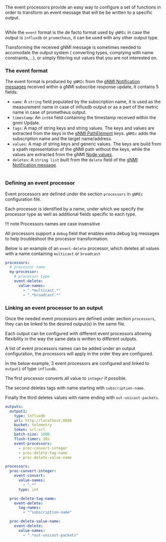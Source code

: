 
The event processors provide an easy way to configure a set of functions in order to transform an event message that will be be written to a specific output.

<div class="mxgraph" style="max-width:100%;border:1px solid transparent;margin:0 auto; display:block;" data-mxgraph="{&quot;page&quot;:12,&quot;zoom&quot;:1.4,&quot;highlight&quot;:&quot;#0000ff&quot;,&quot;nav&quot;:true,&quot;check-visible-state&quot;:true,&quot;resize&quot;:true,&quot;url&quot;:&quot;https://raw.githubusercontent.com/karimra/gnmic/diagrams/diagrams/processors.drawio&quot;}"></div>

<script type="text/javascript" src="https://cdn.jsdelivr.net/gh/hellt/drawio-js@main/embed2.js?&fetch=https%3A%2F%2Fraw.githubusercontent.com%2Fkarimra%2Fgnmic%2Fdiagrams%2Fprocessors.drawio" async></script>


While the `event` format is the de facto format used by `gNMIc` in case the output is `influxdb` or `prometheus`,
it can be used with any other output type.

Transforming the received gNMI message is sometimes needed to accomodate the output system ( converting types, complying with name constraints,...), or simply filtering out values that you are not interested on.

<!-- In certain cases, the gNMI updates received need to be changed or processed to make it easier to ingest by the target output.

Some common use cases:

* Customizing a value or a tag name.
* Converting numbers received as a string to integer or float types. -->

### The event format

The event format is produced by `gNMIc` from the [gNMI Notification messages](https://github.com/openconfig/reference/blob/master/rpc/gnmi/gnmi-specification.md#21-reusable-notification-message-format) received within a gNMI subscribe response update, it contains 5 fields:

* `name`: A `string` field populated by the subscription name, it is used as the measurement name in case of influxdb output or as a part of the metric name in case of prometheus output.
* `timestamp`: An `int64` field containing the timestamp received within the gnmi Update.
* `tags`: A map of string keys and string values. 
The keys and values are extracted from the keys in the [gNMI PathElement](https://github.com/openconfig/reference/blob/master/rpc/gnmi/gnmi-path-conventions.md#constructing-paths) keys. `gNMIc` adds the subscription name and the target name/address.
* `values`: A map of string keys and generic values. 
The keys are build from a xpath representation of the gNMI path without the keys, while the values are extracted from the gNMI [Node values](https://github.com/openconfig/reference/blob/master/rpc/gnmi/gnmi-specification.md#223-node-values).
* `deletes`: A `string list` built from the `delete` field of the [gNMI Notification message](https://github.com/openconfig/reference/blob/master/rpc/gnmi/gnmi-specification.md#21-reusable-notification-message-format).


<div class="mxgraph" style="max-width:100%;border:1px solid transparent;margin:0 auto; display:block;" data-mxgraph="{&quot;page&quot;:12,&quot;zoom&quot;:1.4,&quot;highlight&quot;:&quot;#0000ff&quot;,&quot;nav&quot;:true,&quot;check-visible-state&quot;:true,&quot;resize&quot;:true,&quot;url&quot;:&quot;https://raw.githubusercontent.com/karimra/gnmic/diagrams/diagrams/event_msg.drawio&quot;}"></div>

<script type="text/javascript" src="https://cdn.jsdelivr.net/gh/hellt/drawio-js@main/embed2.js?&fetch=https%3A%2F%2Fraw.githubusercontent.com%2Fkarimra%2Fgnmic%2Fdiagrams%2Fevent_msg.drawio" async></script>

### Defining an event processor

Event processors are defined under the section `processors` in `gNMIc` configuration file.

Each processor is identified by a name, under which we specify the processor type as well as additional fields specific to each type.

!!! note
    Processors names are case insensitive

All processors support a `debug` field that enables extra debug log messages to help troubleshoot the processor transformation.

Below is an example of an `event-delete` processor, which deletes all values with a name containing `multicast` or `broadcast`

```yaml
processors:
  # processor name
  my-processor:
    # processor type
    event-delete:
      value-names:
        - ".*multicast.*"
        - ".*broadcast.*"
```

### Linking an event processor to an output

Once the needed event processors are defined under section `processors`, they can be linked to the desired output(s) in the same file.

Each output can be configured with different event processors allowing flexibility in the way the same data is written to different outputs.

A list of event processors names can be added under an output configuration, the processors will apply in the order they are configured.

In the below example, 3 event processors are configured and linked to `output1` of type `influxdb`.

The first processor converts all value to `integer` if possible.

The second deletes tags with name starting with `subscription-name`. 

Finally the third deletes values with name ending with `out-unicast-packets`.

```yaml
outputs:
  output1:
    type: influxdb
    url: http://localhost:8086
    bucket: telemetry
    token: srl:srl
    batch-size: 1000
    flush-timer: 10s
    event-processors:
      - proc-convert-integer
      - proc-delete-tag-name
      - proc-delete-value-name

processors:
  proc-convert-integer:
    event-convert:
      value-names:
        - ".*"
      type: int

  proc-delete-tag-name:
    event-delete:
      tag-names:
        - "^subscription-name"

  proc-delete-value-name:
    event-delete:
      value-names:
        - ".*out-unicast-packets"
```